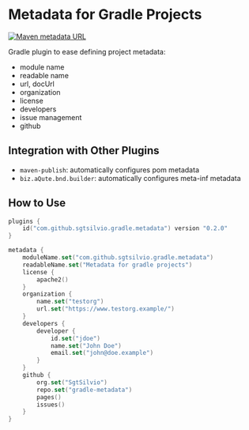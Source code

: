 # Metadata for Gradle Projects

[![Maven metadata URL](https://img.shields.io/maven-metadata/v?color=brightgreen&label=gradle%20plugin&metadataUrl=https%3A%2F%2Fplugins.gradle.org%2Fm2%2Fcom%2Fgithub%2Fsgtsilvio%2Fgradle%2Fmetadata%2Fcom.github.sgtsilvio.gradle.metadata.gradle.plugin%2Fmaven-metadata.xml)](https://plugins.gradle.org/plugin/com.github.sgtsilvio.gradle.metadata)

Gradle plugin to ease defining project metadata:
- module name
- readable name
- url, docUrl
- organization
- license
- developers
- issue management
- github

## Integration with Other Plugins

- `maven-publish`: automatically configures pom metadata
- `biz.aQute.bnd.builder`: automatically configures meta-inf metadata

## How to Use

```kotlin
plugins {
    id("com.github.sgtsilvio.gradle.metadata") version "0.2.0"
}

metadata {
    moduleName.set("com.github.sgtsilvio.gradle.metadata")
    readableName.set("Metadata for gradle projects")
    license {
        apache2()
    }
    organization {
        name.set("testorg")
        url.set("https://www.testorg.example/")
    }
    developers {
        developer {
            id.set("jdoe")
            name.set("John Doe")
            email.set("john@doe.example")
        }
    }
    github {
        org.set("SgtSilvio")
        repo.set("gradle-metadata")
        pages()
        issues()
    }
}
```
